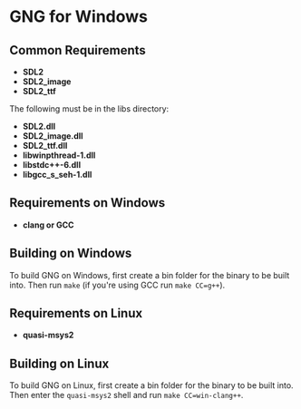 # GNG for Windows

## Common Requirements

- **SDL2**
- **SDL2_image**
- **SDL2_ttf**

The following must be in the libs directory:

- **SDL2.dll**
- **SDL2_image.dll**
- **SDL2_ttf.dll**
- **libwinpthread-1.dll**
- **libstdc++-6.dll**
- **libgcc_s_seh-1.dll**

## Requirements on Windows

- **clang or GCC**

## Building on Windows

To build GNG on Windows, first create a bin folder for the binary to be built into. Then run `make` (if you're using GCC run `make CC=g++`).

## Requirements on Linux

- **quasi-msys2**

## Building on Linux

To build GNG on Linux, first create a bin folder for the binary to be built into. Then enter the `quasi-msys2` shell and run `make CC=win-clang++`.

